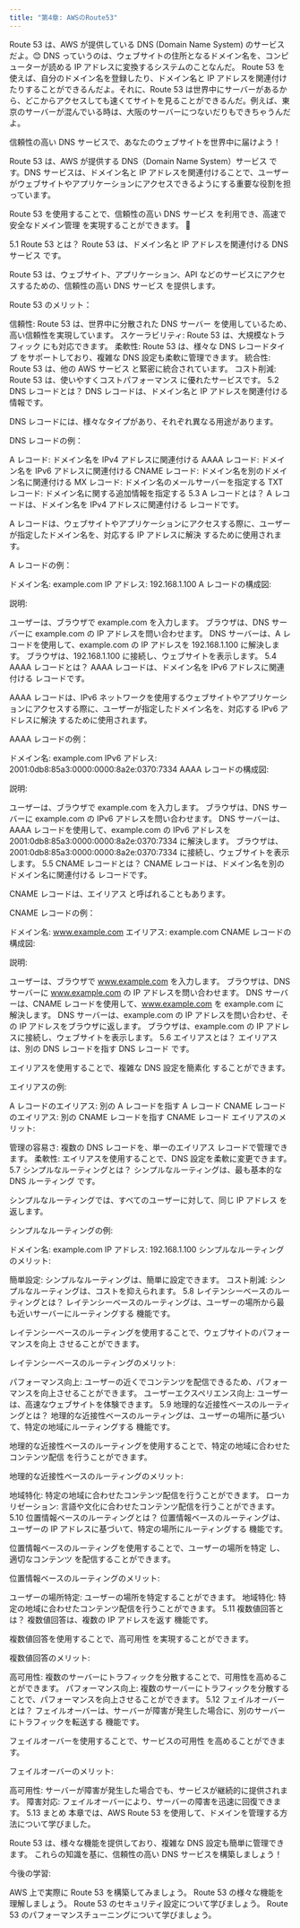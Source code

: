 ```yaml
---
title: "第4章: AWSのRoute53"
---
```


Route 53 は、AWS が提供している DNS (Domain Name System) のサービスだよ。😊
DNS っていうのは、ウェブサイトの住所となるドメイン名を、コンピューターが読める IP アドレスに変換するシステムのことなんだ。
Route 53 を使えば、自分のドメイン名を登録したり、ドメイン名と IP アドレスを関連付けたりすることができるんだよ。それに、Route 53 は世界中にサーバーがあるから、どこからアクセスしても速くてサイトを見ることができるんだ。例えば、東京のサーバーが混んでいる時は、大阪のサーバーにつないだりもできちゃうんだよ。

信頼性の高い DNS サービスで、あなたのウェブサイトを世界中に届けよう！

Route 53 は、AWS が提供する DNS（Domain Name System）サービス です。DNS サービスは、ドメイン名と IP アドレスを関連付けることで、ユーザーがウェブサイトやアプリケーションにアクセスできるようにする重要な役割を担っています。

Route 53 を使用することで、信頼性の高い DNS サービス を利用でき、高速で安全なドメイン管理 を実現することができます。 🚀

5.1 Route 53 とは？
Route 53 は、ドメイン名と IP アドレスを関連付ける DNS サービス です。

Route 53 は、ウェブサイト、アプリケーション、API などのサービスにアクセスするための、信頼性の高い DNS サービス を提供します。

Route 53 のメリット：

信頼性: Route 53 は、世界中に分散された DNS サーバー を使用しているため、高い信頼性を実現しています。
スケーラビリティ: Route 53 は、大規模なトラフィック にも対応できます。
柔軟性: Route 53 は、様々な DNS レコードタイプ をサポートしており、複雑な DNS 設定も柔軟に管理できます。
統合性: Route 53 は、他の AWS サービス と緊密に統合されています。
コスト削減: Route 53 は、使いやすくコストパフォーマンス に優れたサービスです。
5.2 DNS レコードとは？
DNS レコードは、ドメイン名と IP アドレスを関連付ける 情報です。

DNS レコードには、様々なタイプがあり、それぞれ異なる用途があります。

DNS レコードの例：

A レコード: ドメイン名を IPv4 アドレスに関連付ける
AAAA レコード: ドメイン名を IPv6 アドレスに関連付ける
CNAME レコード: ドメイン名を別のドメイン名に関連付ける
MX レコード: ドメイン名のメールサーバーを指定する
TXT レコード: ドメイン名に関する追加情報を指定する
5.3 A レコードとは？
A レコードは、ドメイン名を IPv4 アドレスに関連付ける レコードです。

A レコードは、ウェブサイトやアプリケーションにアクセスする際に、ユーザーが指定したドメイン名を、対応する IP アドレスに解決 するために使用されます。

A レコードの例：

ドメイン名: example.com
IP アドレス: 192.168.1.100
A レコードの構成図:


説明:

ユーザーは、ブラウザで example.com を入力します。
ブラウザは、DNS サーバーに example.com の IP アドレスを問い合わせます。
DNS サーバーは、A レコードを使用して、example.com の IP アドレスを 192.168.1.100 に解決します。
ブラウザは、192.168.1.100 に接続し、ウェブサイトを表示します。
5.4 AAAA レコードとは？
AAAA レコードは、ドメイン名を IPv6 アドレスに関連付ける レコードです。

AAAA レコードは、IPv6 ネットワークを使用するウェブサイトやアプリケーションにアクセスする際に、ユーザーが指定したドメイン名を、対応する IPv6 アドレスに解決 するために使用されます。

AAAA レコードの例：

ドメイン名: example.com
IPv6 アドレス: 2001:0db8:85a3:0000:0000:8a2e:0370:7334
AAAA レコードの構成図:


説明:

ユーザーは、ブラウザで example.com を入力します。
ブラウザは、DNS サーバーに example.com の IPv6 アドレスを問い合わせます。
DNS サーバーは、AAAA レコードを使用して、example.com の IPv6 アドレスを 2001:0db8:85a3:0000:0000:8a2e:0370:7334 に解決します。
ブラウザは、2001:0db8:85a3:0000:0000:8a2e:0370:7334 に接続し、ウェブサイトを表示します。
5.5 CNAME レコードとは？
CNAME レコードは、ドメイン名を別のドメイン名に関連付ける レコードです。

CNAME レコードは、エイリアス と呼ばれることもあります。

CNAME レコードの例：

ドメイン名: www.example.com
エイリアス: example.com
CNAME レコードの構成図:


説明:

ユーザーは、ブラウザで www.example.com を入力します。
ブラウザは、DNS サーバーに www.example.com の IP アドレスを問い合わせます。
DNS サーバーは、CNAME レコードを使用して、www.example.com を example.com に解決します。
DNS サーバーは、example.com の IP アドレスを問い合わせ、その IP アドレスをブラウザに返します。
ブラウザは、example.com の IP アドレスに接続し、ウェブサイトを表示します。
5.6 エイリアスとは？
エイリアスは、別の DNS レコードを指す DNS レコード です。

エイリアスを使用することで、複雑な DNS 設定を簡素化 することができます。

エイリアスの例:

A レコードのエイリアス: 別の A レコードを指す A レコード
CNAME レコードのエイリアス: 別の CNAME レコードを指す CNAME レコード
エイリアスのメリット:

管理の容易さ: 複数の DNS レコードを、単一のエイリアス レコードで管理できます。
柔軟性: エイリアスを使用することで、DNS 設定を柔軟に変更できます。
5.7 シンプルなルーティングとは？
シンプルなルーティングは、最も基本的な DNS ルーティング です。

シンプルなルーティングでは、すべてのユーザーに対して、同じ IP アドレス を返します。

シンプルなルーティングの例:

ドメイン名: example.com
IP アドレス: 192.168.1.100
シンプルなルーティングのメリット:

簡単設定: シンプルなルーティングは、簡単に設定できます。
コスト削減: シンプルなルーティングは、コストを抑えられます。
5.8 レイテンシーベースのルーティングとは？
レイテンシーベースのルーティングは、ユーザーの場所から最も近いサーバーにルーティングする 機能です。

レイテンシーベースのルーティングを使用することで、ウェブサイトのパフォーマンスを向上 させることができます。

レイテンシーベースのルーティングのメリット:

パフォーマンス向上: ユーザーの近くでコンテンツを配信できるため、パフォーマンスを向上させることができます。
ユーザーエクスペリエンス向上: ユーザーは、高速なウェブサイトを体験できます。
5.9 地理的な近接性ベースのルーティングとは？
地理的な近接性ベースのルーティングは、ユーザーの場所に基づいて、特定の地域にルーティングする 機能です。

地理的な近接性ベースのルーティングを使用することで、特定の地域に合わせたコンテンツ配信 を行うことができます。

地理的な近接性ベースのルーティングのメリット:

地域特化: 特定の地域に合わせたコンテンツ配信を行うことができます。
ローカリゼーション: 言語や文化に合わせたコンテンツ配信を行うことができます。
5.10 位置情報ベースのルーティングとは？
位置情報ベースのルーティングは、ユーザーの IP アドレスに基づいて、特定の場所にルーティングする 機能です。

位置情報ベースのルーティングを使用することで、ユーザーの場所を特定 し、適切なコンテンツ を配信することができます。

位置情報ベースのルーティングのメリット:

ユーザーの場所特定: ユーザーの場所を特定することができます。
地域特化: 特定の地域に合わせたコンテンツ配信を行うことができます。
5.11 複数値回答とは？
複数値回答は、複数の IP アドレスを返す 機能です。

複数値回答を使用することで、高可用性 を実現することができます。

複数値回答のメリット:

高可用性: 複数のサーバーにトラフィックを分散することで、可用性を高めることができます。
パフォーマンス向上: 複数のサーバーにトラフィックを分散することで、パフォーマンスを向上させることができます。
5.12 フェイルオーバーとは？
フェイルオーバーは、サーバーが障害が発生した場合に、別のサーバーにトラフィックを転送する 機能です。

フェイルオーバーを使用することで、サービスの可用性 を高めることができます。

フェイルオーバーのメリット:

高可用性: サーバーが障害が発生した場合でも、サービスが継続的に提供されます。
障害対応: フェイルオーバーにより、サーバーの障害を迅速に回復できます。
5.13 まとめ
本章では、AWS Route 53 を使用して、ドメインを管理する方法について学びました。

Route 53 は、様々な機能を提供しており、複雑な DNS 設定も簡単に管理できます。 これらの知識を基に、信頼性の高い DNS サービスを構築しましょう！

今後の学習:

AWS 上で実際に Route 53 を構築してみましょう。
Route 53 の様々な機能を理解しましょう。
Route 53 のセキュリティ設定について学びましょう。
Route 53 のパフォーマンスチューニングについて学びましょう。